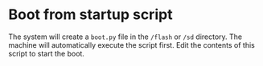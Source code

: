 Boot from startup script
=======

The system will create a `boot.py` file in the `/flash` or `/sd` directory. The machine will automatically execute the script first. Edit the contents of this script to start the boot.

